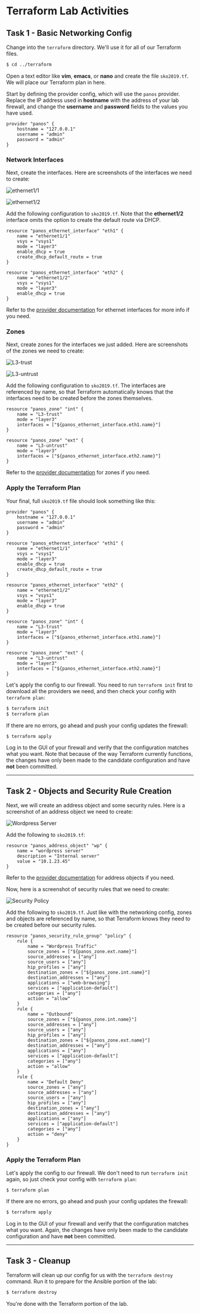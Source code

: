 # Terraform Lab Activities

## Task 1 - Basic Networking Config

Change into the `terraform` directory.  We'll use it for all of our Terraform files.

```bash
$ cd ../terraform
```

Open a text editor like **vim**, **emacs**, or **nano** and create the file `sko2019.tf`.  We will place our Terraform plan in here.

Start by defining the provider config, which will use the `panos` provider. Replace the IP address used in **hostname** with the address of your lab firewall, and change the **username** and **password** fields to the values
you have used.

```hcl
provider "panos" {
    hostname = "127.0.0.1"
    username = "admin"
    password = "admin"
}
```

### Network Interfaces

Next, create the interfaces.  Here are screenshots of the interfaces we need to create:

![ethernet1/1](img/eth1.png)

![ethernet1/2](img/eth2.png)

Add the following configuration to `sko2019.tf`.  Note that the **ethernet1/2** interface omits the option to create the default route via DHCP.

```hcl
resource "panos_ethernet_interface" "eth1" {
    name = "ethernet1/1"
    vsys = "vsys1"
    mode = "layer3"
    enable_dhcp = true
    create_dhcp_default_route = true
}

resource "panos_ethernet_interface" "eth2" {
    name = "ethernet1/2"
    vsys = "vsys1"
    mode = "layer3"
    enable_dhcp = true
}
```

Refer to the [provider documentation](https://www.terraform.io/docs/providers/panos/r/ethernet_interface.html) for ethernet interfaces for more info if you need.

### Zones

Next, create zones for the interfaces we just added.  Here are screenshots of the zones we need to create:

![L3-trust](img/l3-trust.png)

![L3-untrust](img/l3-untrust.png)

Add the following configuration to `sko2019.tf`.  The interfaces are referenced by name, so that Terraform automatically knows that the interfaces need to be created before the zones themselves.

```hcl
resource "panos_zone" "int" {
    name = "L3-trust"
    mode = "layer3"
    interfaces = ["${panos_ethernet_interface.eth1.name}"]
}

resource "panos_zone" "ext" {
    name = "L3-untrust"
    mode = "layer3"
    interfaces = ["${panos_ethernet_interface.eth2.name}"]
}
```

Refer to the [provider
documentation](https://www.terraform.io/docs/providers/panos/r/zone.html) for zones if you need.

### Apply the Terraform Plan

Your final, full `sko2019.tf` file should look something like this:

```hcl
provider "panos" {
    hostname = "127.0.0.1"
    username = "admin"
    password = "admin"
}

resource "panos_ethernet_interface" "eth1" {
    name = "ethernet1/1"
    vsys = "vsys1"
    mode = "layer3"
    enable_dhcp = true
    create_dhcp_default_route = true
}

resource "panos_ethernet_interface" "eth2" {
    name = "ethernet1/2"
    vsys = "vsys1"
    mode = "layer3"
    enable_dhcp = true
}

resource "panos_zone" "int" {
    name = "L3-trust"
    mode = "layer3"
    interfaces = ["${panos_ethernet_interface.eth1.name}"]
}

resource "panos_zone" "ext" {
    name = "L3-untrust"
    mode = "layer3"
    interfaces = ["${panos_ethernet_interface.eth2.name}"]
}
```

Let's apply the config to our firewall.  You need to run `terraform init` first to download all the providers we need, and then check your config with `terraform plan`:

```bash
$ terraform init
$ terraform plan
```

If there are no errors, go ahead and push your config updates the firewall:

```bash
$ terraform apply
```

Log in to the GUI of your firewall and verify that the configuration matches what you want.  Note that because of the way Terraform currently functions, the changes have only been made to the candidate configuration and have **not** been committed.

---

## Task 2 - Objects and Security Rule Creation

Next, we will create an address object and some security rules. Here is a screenshot of an address object we need to create:

![Wordpress Server](img/wordpress.png)

Add the following to `sko2019.tf`:

```hcl
resource "panos_address_object" "wp" {
    name = "wordpress server"
    description = "Internal server"
    value = "10.1.23.45"
}
```

Refer to the [provider documentation](https://www.terraform.io/docs/providers/panos/r/address_object.html) for address objects if you need.

Now, here is a screenshot of security rules that we need to create:

![Security Policy](img/security-policy.png)

Add the following to `sko2019.tf`.  Just like with the networking config, zones and objects are referenced by name, so that Terraform knows they need to be created before our security rules.

```hcl
resource "panos_security_rule_group" "policy" {
    rule {
        name = "Wordpress Traffic"
        source_zones = ["${panos_zone.ext.name}"]
        source_addresses = ["any"]
        source_users = ["any"]
        hip_profiles = ["any"]
        destination_zones = ["${panos_zone.int.name}"]
        destination_addresses = ["any"]
        applications = ["web-browsing"]
        services = ["application-default"]
        categories = ["any"]
        action = "allow"
    }
    rule {
        name = "Outbound"
        source_zones = ["${panos_zone.int.name}"]
        source_addresses = ["any"]
        source_users = ["any"]
        hip_profiles = ["any"]
        destination_zones = ["${panos_zone.ext.name}"]
        destination_addresses = ["any"]
        applications = ["any"]
        services = ["application-default"]
        categories = ["any"]
        action = "allow"
    }
    rule {
        name = "Default Deny"
        source_zones = ["any"]
        source_addresses = ["any"]
        source_users = ["any"]
        hip_profiles = ["any"]
        destination_zones = ["any"]
        destination_addresses = ["any"]
        applications = ["any"]
        services = ["application-default"]
        categories = ["any"]
        action = "deny"
    }
}
```

### Apply the Terraform Plan

Let's apply the config to our firewall.  We don't need to run `terraform init` again, so just check your config with `terraform plan`:

```bash
$ terraform plan
```

If there are no errors, go ahead and push your config updates the firewall:

```bash
$ terraform apply
```

Log in to the GUI of your firewall and verify that the configuration matches what you want.  Again, the changes have only been made to the candidate configuration and have **not** been committed.

---

## Task 3 - Cleanup

Terraform will clean up our config for us with the `terraform destroy` command. Run it to prepare for the Ansible portion of the lab:

```bash
$ terraform destroy
```

You're done with the Terraform portion of the lab.
